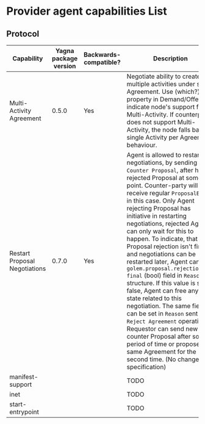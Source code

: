 # Provider agent capabilities List

## Protocol

| Capability                    | Yagna package version | Backwards-compatible? | Description                                                                                                                                                                                                                                                                                                                                                                                                                                                                                                                                                                                                                                                                                                                                                                                                      |
|-------------------------------|-----------------------|-----------------------|------------------------------------------------------------------------------------------------------------------------------------------------------------------------------------------------------------------------------------------------------------------------------------------------------------------------------------------------------------------------------------------------------------------------------------------------------------------------------------------------------------------------------------------------------------------------------------------------------------------------------------------------------------------------------------------------------------------------------------------------------------------------------------------------------------------| 
| Multi-Activity Agreement      | 0.5.0 | Yes | Negotiate ability to create multiple activities under single Agreement. Use (which?) property in Demand/Offer to indicate node's support for Multi-Activity. If counterparty does not support Multi-Activity, the node falls back to single Activity per Agreement behaviour.                                                                                                                                                                                                                                                                                                                                                                                                                                                                                                                                    |
| Restart Proposal Negotiations | 0.7.0 | Yes | Agent is allowed to restart negotiations, by sending `Counter Proposal`, after he rejected Proposal at some point. Counter-party will receive regular `ProposalEvent` in this case. Only Agent rejecting Proposal has initiative in restarting negotiations, rejected Agent can only wait for this to happen. To indicate, that Proposal rejection isn't final and negotiations can be restarted later, Agent can set `golem.proposal.rejection.is-final` (bool) field in `Reason` structure. If this value is set to false, Agent can free any state related to this negotiation. The same field can be set in `Reason` sent in `Reject Agreement` operation. Requestor can send new counter Proposal after some period of time or propose the same Agreement for the second time. (No change to specification) |
| manifest-support              |       |     | TODO                                                                                                                                                                                                                                                                                                                                                                                                                                                                                                                                                                                                                                                                                                                                                                                                             |
| inet                          |       |     | TODO                                                                                                                                                                                                                                                                                                                                                                                                                                                                                                                                                                                                                                                                                                                                                                                                             |
| start-entrypoint              |       |     | TODO                                                                                                                                                                                                                                                                                                                                                                                                                                                                                                                                                                                                                                                                                                                                                                                                             |
